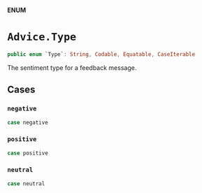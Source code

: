 **ENUM**

# `Advice.Type`

```swift
public enum `Type`: String, Codable, Equatable, CaseIterable
```

The sentiment type for a feedback message.

## Cases
### `negative`

```swift
case negative
```

### `positive`

```swift
case positive
```

### `neutral`

```swift
case neutral
```
